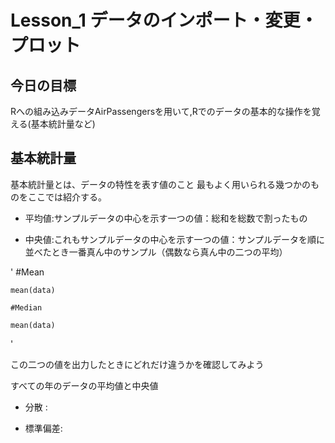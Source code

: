 # Lesson_1 データのインポート・変更・プロット

今日の目標
--
Rへの組み込みデータAirPassengersを用いて,Rでのデータの基本的な操作を覚える(基本統計量など)

基本統計量
--
基本統計量とは、データの特性を表す値のこと
最もよく用いられる幾つかのものをここでは紹介する。

* 平均値:サンプルデータの中心を示す一つの値：総和を総数で割ったもの

* 中央値:これもサンプルデータの中心を示す一つの値：サンプルデータを順に並べたとき一番真ん中のサンプル（偶数なら真ん中の二つの平均）

'
    #Mean
    
    mean(data)
    
    #Median
    
    mean(data)
'

この二つの値を出力したときにどれだけ違うかを確認してみよう

すべての年のデータの平均値と中央値

* 分散 :

* 標準偏差:







